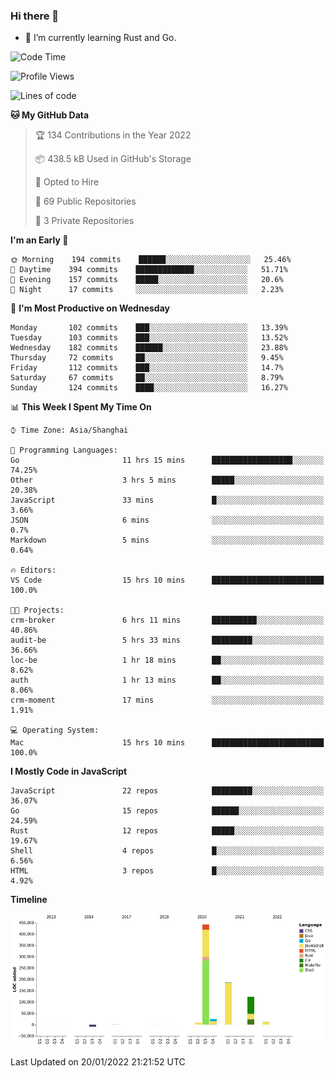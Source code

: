 ### Hi there 👋

- 🌱 I’m currently learning Rust and Go.

<!--START_SECTION:waka-->
![Code Time](http://img.shields.io/badge/Code%20Time-141%20hrs%2010%20mins-blue)

![Profile Views](http://img.shields.io/badge/Profile%20Views-0-blue)

![Lines of code](https://img.shields.io/badge/From%20Hello%20World%20I%27ve%20Written-796%20Thousand%20lines%20of%20code-blue)

**🐱 My GitHub Data** 

> 🏆 134 Contributions in the Year 2022
 > 
> 📦 438.5 kB Used in GitHub's Storage 
 > 
> 💼 Opted to Hire
 > 
> 📜 69 Public Repositories 
 > 
> 🔑 3 Private Repositories  
 > 
**I'm an Early 🐤** 

```text
🌞 Morning    194 commits    ██████░░░░░░░░░░░░░░░░░░░   25.46% 
🌆 Daytime    394 commits    █████████████░░░░░░░░░░░░   51.71% 
🌃 Evening    157 commits    █████░░░░░░░░░░░░░░░░░░░░   20.6% 
🌙 Night      17 commits     ░░░░░░░░░░░░░░░░░░░░░░░░░   2.23%

```
📅 **I'm Most Productive on Wednesday** 

```text
Monday       102 commits    ███░░░░░░░░░░░░░░░░░░░░░░   13.39% 
Tuesday      103 commits    ███░░░░░░░░░░░░░░░░░░░░░░   13.52% 
Wednesday    182 commits    ██████░░░░░░░░░░░░░░░░░░░   23.88% 
Thursday     72 commits     ██░░░░░░░░░░░░░░░░░░░░░░░   9.45% 
Friday       112 commits    ███░░░░░░░░░░░░░░░░░░░░░░   14.7% 
Saturday     67 commits     ██░░░░░░░░░░░░░░░░░░░░░░░   8.79% 
Sunday       124 commits    ████░░░░░░░░░░░░░░░░░░░░░   16.27%

```


📊 **This Week I Spent My Time On** 

```text
⌚︎ Time Zone: Asia/Shanghai

💬 Programming Languages: 
Go                       11 hrs 15 mins      ██████████████████░░░░░░░   74.25% 
Other                    3 hrs 5 mins        █████░░░░░░░░░░░░░░░░░░░░   20.38% 
JavaScript               33 mins             █░░░░░░░░░░░░░░░░░░░░░░░░   3.66% 
JSON                     6 mins              ░░░░░░░░░░░░░░░░░░░░░░░░░   0.7% 
Markdown                 5 mins              ░░░░░░░░░░░░░░░░░░░░░░░░░   0.64%

🔥 Editors: 
VS Code                  15 hrs 10 mins      █████████████████████████   100.0%

🐱‍💻 Projects: 
crm-broker               6 hrs 11 mins       ██████████░░░░░░░░░░░░░░░   40.86% 
audit-be                 5 hrs 33 mins       █████████░░░░░░░░░░░░░░░░   36.66% 
loc-be                   1 hr 18 mins        ██░░░░░░░░░░░░░░░░░░░░░░░   8.62% 
auth                     1 hr 13 mins        ██░░░░░░░░░░░░░░░░░░░░░░░   8.06% 
crm-moment               17 mins             ░░░░░░░░░░░░░░░░░░░░░░░░░   1.91%

💻 Operating System: 
Mac                      15 hrs 10 mins      █████████████████████████   100.0%

```

**I Mostly Code in JavaScript** 

```text
JavaScript               22 repos            █████████░░░░░░░░░░░░░░░░   36.07% 
Go                       15 repos            ██████░░░░░░░░░░░░░░░░░░░   24.59% 
Rust                     12 repos            █████░░░░░░░░░░░░░░░░░░░░   19.67% 
Shell                    4 repos             █░░░░░░░░░░░░░░░░░░░░░░░░   6.56% 
HTML                     3 repos             █░░░░░░░░░░░░░░░░░░░░░░░░   4.92%

```


**Timeline**

![Chart not found](https://raw.githubusercontent.com/elton/elton/main/charts/bar_graph.png) 


 Last Updated on 20/01/2022 21:21:52 UTC
<!--END_SECTION:waka-->

<!--
**elton/elton** is a ✨ _special_ ✨ repository because its `README.md` (this file) appears on your GitHub profile.

Here are some ideas to get you started:

- 🔭 I’m currently working on ...
- 🌱 I’m currently learning ...
- 👯 I’m looking to collaborate on ...
- 🤔 I’m looking for help with ...
- 💬 Ask me about ...
- 📫 How to reach me: ...
- 😄 Pronouns: ...
- ⚡ Fun fact: ...
-->
